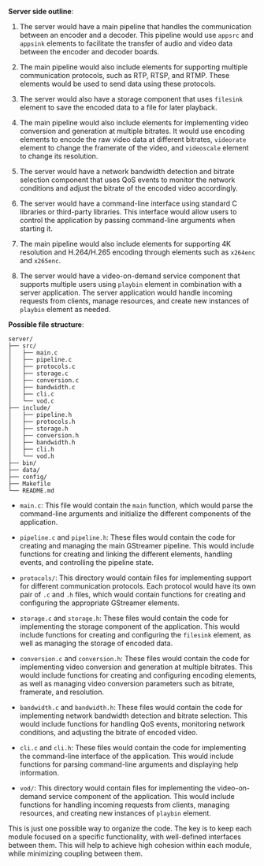 **Server side outline**:

1.  The server would have a main pipeline that handles the communication between an encoder and a decoder. This pipeline would use `appsrc` and `appsink` elements to facilitate the transfer of audio and video data between the encoder and decoder boards.
    
2.  The main pipeline would also include elements for supporting multiple communication protocols, such as RTP, RTSP, and RTMP. These elements would be used to send data using these protocols.
    
3.  The server would also have a storage component that uses `filesink` element to save the encoded data to a file for later playback.
    
4.  The main pipeline would also include elements for implementing video conversion and generation at multiple bitrates. It would use encoding elements to encode the raw video data at different bitrates, `videorate` element to change the framerate of the video, and `videoscale` element to change its resolution.
    
5.  The server would have a network bandwidth detection and bitrate selection component that uses QoS events to monitor the network conditions and adjust the bitrate of the encoded video accordingly.
    
6.  The server would have a command-line interface using standard C libraries or third-party libraries. This interface would allow users to control the application by passing command-line arguments when starting it.
    
7.  The main pipeline would also include elements for supporting 4K resolution and H.264/H.265 encoding through elements such as `x264enc` and `x265enc`.
    
8.  The server would have a video-on-demand service component that supports multiple users using `playbin` element in combination with a server application. The server application would handle incoming requests from clients, manage resources, and create new instances of `playbin` element as needed.
    

**Possible file structure**:
```
server/
├── src/
│   ├── main.c
│   ├── pipeline.c
│   ├── protocols.c
│   ├── storage.c
│   ├── conversion.c
│   ├── bandwidth.c
│   ├── cli.c
│   └── vod.c
├── include/
│   ├── pipeline.h
│   ├── protocols.h
│   ├── storage.h
│   ├── conversion.h
│   ├── bandwidth.h
│   ├── cli.h
│   └── vod.h
├── bin/
├── data/
├── config/
├── Makefile
└── README.md
```

*   `main.c`: This file would contain the `main` function, which would parse the command-line arguments and initialize the different components of the application.
    
*   `pipeline.c` and `pipeline.h`: These files would contain the code for creating and managing the main GStreamer pipeline. This would include functions for creating and linking the different elements, handling events, and controlling the pipeline state.
    
*   `protocols/`: This directory would contain files for implementing support for different communication protocols. Each protocol would have its own pair of `.c` and `.h` files, which would contain functions for creating and configuring the appropriate GStreamer elements.
    
*   `storage.c` and `storage.h`: These files would contain the code for implementing the storage component of the application. This would include functions for creating and configuring the `filesink` element, as well as managing the storage of encoded data.
    
*   `conversion.c` and `conversion.h`: These files would contain the code for implementing video conversion and generation at multiple bitrates. This would include functions for creating and configuring encoding elements, as well as managing video conversion parameters such as bitrate, framerate, and resolution.
    
*   `bandwidth.c` and `bandwidth.h`: These files would contain the code for implementing network bandwidth detection and bitrate selection. This would include functions for handling QoS events, monitoring network conditions, and adjusting the bitrate of encoded video.
    
*   `cli.c` and `cli.h`: These files would contain the code for implementing the command-line interface of the application. This would include functions for parsing command-line arguments and displaying help information.
    
*   `vod/`: This directory would contain files for implementing the video-on-demand service component of the application. This would include functions for handling incoming requests from clients, managing resources, and creating new instances of `playbin` element.
    

This is just one possible way to organize the code. The key is to keep each module focused on a specific functionality, with well-defined interfaces between them. This will help to achieve high cohesion within each module, while minimizing coupling between them.

